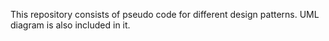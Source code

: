This repository consists of pseudo code for different design patterns. UML diagram is also included in it.
